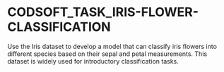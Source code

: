 # CODSOFT_TASK_IRIS-FLOWER-CLASSIFICATION
Use the Iris dataset to develop a model that can classify iris flowers into different species based on their sepal and petal measurements. This dataset is widely used for introductory classification tasks.
